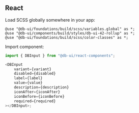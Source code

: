 ## React

Load SCSS globally somewhere in your app:

```
@use "@db-ui/foundations/build/scss/variables.global" as *;
@use "@db-ui/components/build/styles/db-ui-42-rollup" as *;
@use "@db-ui/foundations/build/scss/color-classes" as *;

```

Import component:

```ts
import { DBInput } from "@db-ui/react-components";

<DBInput
	variant={variant}
	disabled={disabled}
	label={label}
	value={value}
	description={description}
	iconAfter={iconAfter}
	iconBefore={iconBefore}
	required={required}
></DBInput>;
```
